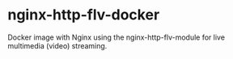 # nginx-http-flv-docker
Docker image with Nginx using the nginx-http-flv-module for live multimedia (video) streaming.
